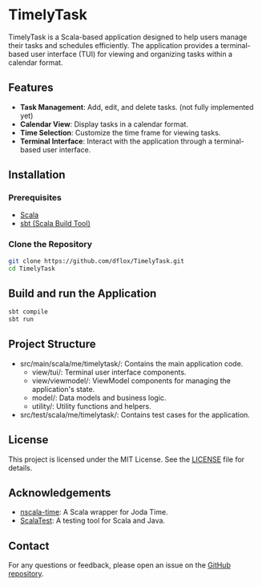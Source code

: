 # TimelyTask

TimelyTask is a Scala-based application designed to help users manage their tasks and schedules efficiently. The application provides a terminal-based user interface (TUI) for viewing and organizing tasks within a calendar format.

## Features

- **Task Management**: Add, edit, and delete tasks. (not fully implemented yet)
- **Calendar View**: Display tasks in a calendar format.
- **Time Selection**: Customize the time frame for viewing tasks.
- **Terminal Interface**: Interact with the application through a terminal-based user interface.

## Installation

### Prerequisites

- [Scala](https://www.scala-lang.org/download/)
- [sbt (Scala Build Tool)](https://www.scala-sbt.org/download.html)

### Clone the Repository

```sh
git clone https://github.com/dflox/TimelyTask.git
cd TimelyTask
````
## Build and run the Application

```sh
sbt compile
sbt run
````

## Project Structure
- src/main/scala/me/timelytask/: Contains the main application code.
  - view/tui/: Terminal user interface components.
  - view/viewmodel/: ViewModel components for managing the application's state.
  - model/: Data models and business logic.
  - utility/: Utility functions and helpers.
- src/test/scala/me/timelytask/: Contains test cases for the application.

## License

This project is licensed under the MIT License. See the [LICENSE](https://github.com/UnKompetent/TimelyTask/blob/main/LICENSE) file for details.

## Acknowledgements

- [nscala-time](https://github.com/nscala-time/nscala-time): A Scala wrapper for Joda Time.
- [ScalaTest](https://www.scalatest.org/): A testing tool for Scala and Java.

## Contact

For any questions or feedback, please open an issue on the [GitHub repository](https://github.com/dflox/TimelyTask/issues).
